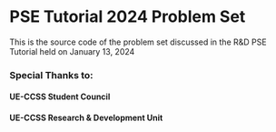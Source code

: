# PSE Tutorial 2024 Problem Set
This is the source code of the problem set discussed in the R&amp;D PSE Tutorial held on January 13, 2024

### Special Thanks to:
#### UE-CCSS Student Council
#### UE-CCSS Research & Development Unit

